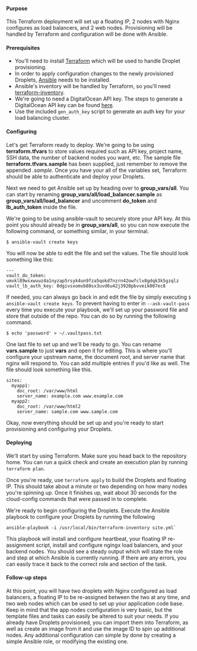 #### Purpose

This Terraform deployment will set up a floating IP, 2 nodes with Nginx configures as load balancers, and 2 web nodes. Provisioning will be handled by Terraform and configuration will be done with Ansible.

#### Prerequisites

* You'll need to install [Terraform](https://www.terraform.io/downloads.html) which will be used to handle Droplet provisioning.
* In order to apply configuration changes to the newly provisioned Droplets, [Ansible](http://docs.ansible.com/ansible/intro_installation.html) needs to be installed.
* Ansible's inventory will be handled by Terraform, so you'll need [terraform-inventory](https://github.com/adammck/terraform-inventory).
* We're going to need a DigitalOcean API key. The steps to generate a DigitalOcean API key can be found [here](https://www.digitalocean.com/community/tutorials/how-to-use-the-digitalocean-api-v2#how-to-generate-a-personal-access-token).
* Use the included `gen_auth_key` script to generate an auth key for your load balancing cluster.

#### Configuring

Let's get Terraform ready to deploy. We're going to be using **terraform.tfvars** to store values required such as API key, project name, SSH data, the number of backend nodes you want, etc. The sample file **terraform.tfvars.sample** has been supplied, just remember to remove the appended _.sample_. Once you have your all of the variables set, Terraform should be able to authenticate and deploy your Droplets.

Next we need to get Ansible set up by heading over to **group\_vars/all**. You can start by renaming **group\_vars/all/load\_balancer.sample** as **group\_vars/all/load\_balancer** and uncomment **do\_token** and **lb\_auth\_token** inside the file.

We're going to be using ansible-vault to securely store your API key. At this point you should already be in **group\_vars/all**, so you can now execute the following command, or something similar, in your terminal.

    $ ansible-vault create keys

You will now be able to edit the file and set the values. The file should look something like this:

    ---
    vault_do_token: umvkl89wsxwuuz4a1nyzap5rsyk4un9fza5qokd7nzrn42owfclv8gdqk3k5gzqlz
    vault_lb_auth_key: 0dgivsxomvb80sx3uvd6u42j3920pbvveik007ec8

If needed, you can always go back in and edit the file by simply executing `$ ansible-vault create keys`. To prevent having to enter in `--ask-vault-pass` every time you execute your playbook, we'll set up your password file and store that outside of the repo. You can do so by running the following command.

    $ echo 'password' > ~/.vaultpass.txt

One last file to set up and we'll be ready to go. You can rename **vars.sample** to just **vars** and open it for editing. This is where you'll configure your upstream name, the document root, and server name that nginx will respond to. You can add multiple entries if you'd like as well. The file should look something like this.

    sites:
      myapp1:
        doc_root: /var/www/html
        server_name: example.com www.example.com
      myapp2:
        doc_root: /var/www/html2
        server_name: sample.com www.sample.com

Okay, now everything should be set up and you're ready to start provisioning and configuring your Droplets.

#### Deploying

We'll start by using Terraform. Make sure you head back to the repository home. You can run a quick check and create an execution plan by running `terraform plan`.

Once you're ready, use `terraform apply` to build the Droplets and floating IP. This should take about a minute or two depending on how many nodes you're spinning up. Once it finishes up, wait about 30 seconds for the cloud-config commands that were passed in to complete.

We're ready to begin configuring the Droplets. Execute the Ansible playbook to configure your Droplets by running the following

    ansible-playbook -i /usr/local/bin/terraform-inventory site.yml`

This playbook will install and configure heartbeat, your floating IP re-assignment script, install and configure ngingx load balancers, and your backend nodes. You should see a steady output which will state the role and step at which Ansible is currently running. If there are any errors, you can easily trace it back to the correct role and section of the task.

#### Follow-up steps

At this point, you will have two droplets with Nginx configured as load balancers, a floating IP to be re-assigned between the two at any time, and two web nodes which can be used to set up your application code base. Keep in mind that the app nodes configuration is very basic, but the template files and tasks can easily be altered to suit your needs. If you already have Droplets provisioned, you can import them into Terraform, as well as create an image from it and use the image ID to spin up additional nodes. Any additional configuration can simple by done by creating a simple Ansible role, or modifying the existing one.
